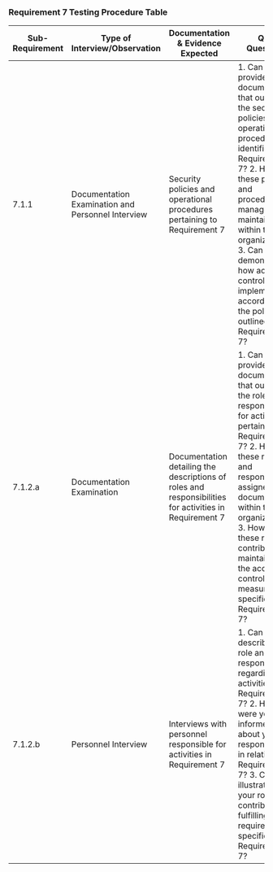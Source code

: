
### Requirement 7 Testing Procedure Table

| Sub-Requirement | Type of Interview/Observation                     | Documentation & Evidence Expected                                                                      | QSA Questions                                                                                                                                                                                                                                                                                                                             |
| --------------- | ------------------------------------------------- | ------------------------------------------------------------------------------------------------------ | ----------------------------------------------------------------------------------------------------------------------------------------------------------------------------------------------------------------------------------------------------------------------------------------------------------------------------------------- |
| 7.1.1           | Documentation Examination and Personnel Interview | Security policies and operational procedures pertaining to Requirement 7                               | 1. Can you provide the documentation that outlines the security policies and operational procedures identified in Requirement 7? 2. How are these policies and procedures managed and maintained within the organization? 3. Can you demonstrate how access controls are implemented according to the policies outlined in Requirement 7? |
| 7.1.2.a         | Documentation Examination                         | Documentation detailing the descriptions of roles and responsibilities for activities in Requirement 7 | 1. Can you provide the documentation that outlines the roles and responsibilities for activities pertaining to Requirement 7? 2. How are these roles and responsibilities assigned and documented within the organization? 3. How do these roles contribute to maintaining the access control measures specified in Requirement 7?        |
| 7.1.2.b         | Personnel Interview                               | Interviews with personnel responsible for activities in Requirement 7                                  | 1. Can you describe your role and responsibilities regarding activities in Requirement 7? 2. How were you informed about your responsibilities in relation to Requirement 7? 3. Can you illustrate how your role contributes to fulfilling the requirements specified in Requirement 7?                                                   |
